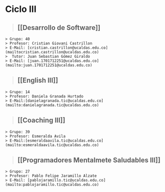# Ciclo III


> ## [[Desarrollo de Software]]
	> Grupo: 40
	> Profesor: Cristian Giovani Castrillon
	> E-Mail: [cristian.castrillon@ucaldas.edu.co](mailtocristian.castrillon@ucaldas.edu.co)
	>  Tutor: Juan Sebastian Gómez Giraldo
	> E-Mail: [juan.1701712251@ucaldas.edu.co](mailto:juan.1701712251@ucaldas.edu.co)

> ## [[English III]]
	> Grupo: 14
	> Profesor: Daniela Granada Hurtado
	> E-Mail:[danielagranada.tic@ucaldas.edu.co](mailto:danielagranada.tic@ucaldas.edu.co)

> ## [[Coaching III]]
	> Grupo: 39
	> Profesor: Esmeralda Avila
	> E-Mail:[esmeraldaavila.tic@ucaldas.edu.co](mailto:esmeraldaavila.tic@ucaldas.edu.co)

> ## [[Programadores Mentalmete Saludables III]]
	> Grupo: 27
	> Profesor: Pablo Felipe Jaramillo Alzate
	> E-Mail: [pablojaramillo.tic@ucaldas.edu.co](mailto:pablojaramillo.tic@ucaldas.edu.co)